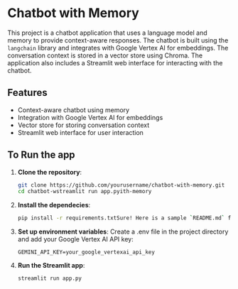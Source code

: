 # Chatbot with Memory

This project is a chatbot application that uses a language model and memory to provide context-aware responses. The chatbot is built using the `langchain` library and integrates with Google Vertex AI for embeddings. The conversation context is stored in a vector store using Chroma. The application also includes a Streamlit web interface for interacting with the chatbot.

## Features

- Context-aware chatbot using memory
- Integration with Google Vertex AI for embeddings
- Vector store for storing conversation context
- Streamlit web interface for user interaction

## To Run the app

1. **Clone the repository**:
   ```sh
   git clone https://github.com/yourusername/chatbot-with-memory.git
   cd chatbot-wstreamlit run app.pyith-memory
2. **Install the dependecies**:
    ```sh
    pip install -r requirements.txtSure! Here is a sample `README.md` file for your project:
3. **Set up environment variables**:
   Create a .env file in the project directory and add your Google Vertex AI API key:
   ```env
   GEMINI_API_KEY=your_google_vertexai_api_key
   ```
4. **Run the Streamlit app**:
   ```sh
   streamlit run app.py
   ```


     

